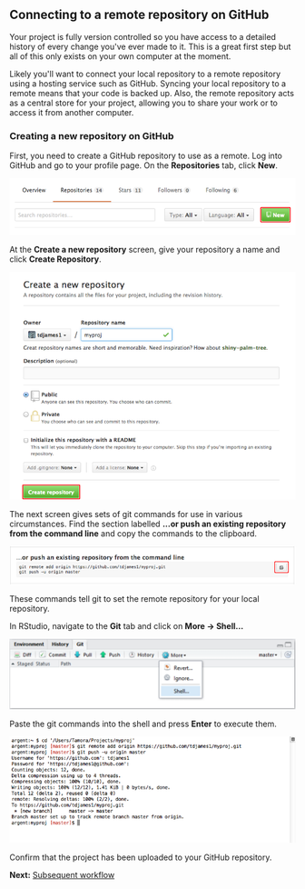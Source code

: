 ## Connecting to a remote repository on GitHub

Your project is fully version controlled so you have access to a
detailed history of every change you've ever made to it. This is a
great first step but all of this only exists on your own computer at
the moment.

Likely you'll want to connect your local repository to a remote
repository using a hosting service such as GitHub. Syncing your local
repository to a remote means that your code is backed up. Also, the
remote repository acts as a central store for your project, allowing
you to share your work or to access it from another computer.

### Creating a new repository on GitHub

First, you need to create a GitHub repository to use as a remote. Log
into GitHub and go to your profile page. On the **Repositories** tab,
click **New**.

![](./img/github_repo1.png)

At the **Create a new repository** screen, give your repository a name
and click **Create Repository**.

![](./img/github_repo2.png)

The next screen gives sets of git commands for use in various
circumstances. Find the section labelled **...or push an existing
repository from the command line** and copy the commands to the
clipboard.

![](./img/github_repo3.png)

These commands tell git to set the remote repository for your local
repository.

In RStudio, navigate to the **Git** tab and click on **More -> Shell...**

![](./img/git_more_shell.png)

Paste the git commands into the shell and press **Enter** to execute them.

![](./img/github_remote.png)

Confirm that the project has been uploaded to your GitHub repository.

**Next:** [Subsequent workflow](./rstudio_updates.md)
